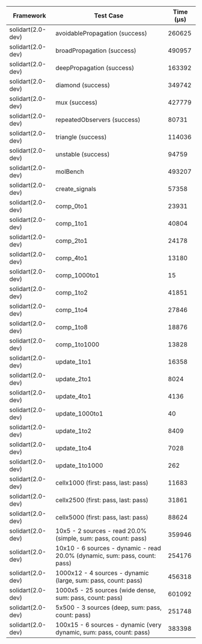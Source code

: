 | Framework | Test Case | Time (μs) |
| --- | --- | --- |
| solidart(2.0-dev) | avoidablePropagation (success) | 260625 |
| solidart(2.0-dev) | broadPropagation (success) | 490957 |
| solidart(2.0-dev) | deepPropagation (success) | 163392 |
| solidart(2.0-dev) | diamond (success) | 349742 |
| solidart(2.0-dev) | mux (success) | 427779 |
| solidart(2.0-dev) | repeatedObservers (success) | 80731 |
| solidart(2.0-dev) | triangle (success) | 114036 |
| solidart(2.0-dev) | unstable (success) | 94759 |
| solidart(2.0-dev) | molBench | 493207 |
| solidart(2.0-dev) | create_signals | 57358 |
| solidart(2.0-dev) | comp_0to1 | 23931 |
| solidart(2.0-dev) | comp_1to1 | 40804 |
| solidart(2.0-dev) | comp_2to1 | 24178 |
| solidart(2.0-dev) | comp_4to1 | 13180 |
| solidart(2.0-dev) | comp_1000to1 | 15 |
| solidart(2.0-dev) | comp_1to2 | 41851 |
| solidart(2.0-dev) | comp_1to4 | 27846 |
| solidart(2.0-dev) | comp_1to8 | 18876 |
| solidart(2.0-dev) | comp_1to1000 | 13828 |
| solidart(2.0-dev) | update_1to1 | 16358 |
| solidart(2.0-dev) | update_2to1 | 8024 |
| solidart(2.0-dev) | update_4to1 | 4136 |
| solidart(2.0-dev) | update_1000to1 | 40 |
| solidart(2.0-dev) | update_1to2 | 8409 |
| solidart(2.0-dev) | update_1to4 | 7028 |
| solidart(2.0-dev) | update_1to1000 | 262 |
| solidart(2.0-dev) | cellx1000 (first: pass, last: pass) | 11683 |
| solidart(2.0-dev) | cellx2500 (first: pass, last: pass) | 31861 |
| solidart(2.0-dev) | cellx5000 (first: pass, last: pass) | 88624 |
| solidart(2.0-dev) | 10x5 - 2 sources - read 20.0% (simple, sum: pass, count: pass) | 359946 |
| solidart(2.0-dev) | 10x10 - 6 sources - dynamic - read 20.0% (dynamic, sum: pass, count: pass) | 254176 |
| solidart(2.0-dev) | 1000x12 - 4 sources - dynamic (large, sum: pass, count: pass) | 456318 |
| solidart(2.0-dev) | 1000x5 - 25 sources (wide dense, sum: pass, count: pass) | 601092 |
| solidart(2.0-dev) | 5x500 - 3 sources (deep, sum: pass, count: pass) | 251748 |
| solidart(2.0-dev) | 100x15 - 6 sources - dynamic (very dynamic, sum: pass, count: pass) | 383398 |
